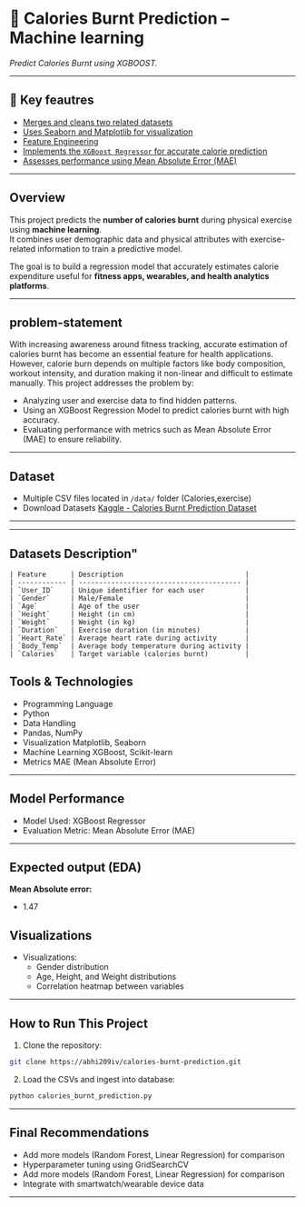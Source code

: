 
# 🧾 Calories Burnt Prediction – Machine learning

_Predict Calories Burnt using XGBOOST._

---

## 📌 Key feautres
- <a href="#Data Preprocessing">Merges and cleans two related datasets</a>
- <a href="Exploratory Data Analysis (EDA)">Uses Seaborn and Matplotlib for visualization</a>
- <a href="#Feature Engineering">Feature Engineering</a>
- <a href="Model Training"> Implements the `XGBoost Regressor` for accurate calorie prediction</a>
- <a href="Model Evaluation"> Assesses performance using Mean Absolute Error (MAE)</a>

---
<h2><a class="anchor" id="overview"></a>Overview</h2>

This project predicts the **number of calories burnt** during physical exercise using **machine learning**.  
It combines user demographic data and physical attributes with exercise-related information to train a predictive model.

The goal is to build a regression model that accurately estimates calorie expenditure useful for **fitness apps, wearables, and health analytics platforms**.

---
<h2><a class="anchor" id="problem-statement"></a>problem-statement</h2>

With increasing awareness around fitness tracking, accurate estimation of calories burnt has become an essential feature for health applications.
However, calorie burn depends on multiple factors like body composition, workout intensity, and duration making it non-linear and difficult to estimate manually.
This project addresses the problem by:
- Analyzing user and exercise data to find hidden patterns.
- Using an XGBoost Regression Model to predict calories burnt with high accuracy.
- Evaluating performance with metrics such as Mean Absolute Error (MAE) to ensure reliability.

---
<h2><a class="anchor" id="dataset"></a>Dataset</h2>

- Multiple CSV files located in `/data/` folder (Calories,exercise)
- Download Datasets
[Kaggle - Calories Burnt Prediction Dataset](https://www.kaggle.com/datasets/fmendes/fmendesdat263xdemos)

---



---
<h2><a class="anchor" id="datasets description"></a>Datasets Description"</h2>

```
| Feature      | Description                              |
| ------------ | ---------------------------------------- |
| `User_ID`    | Unique identifier for each user          |
| `Gender`     | Male/Female                              |
| `Age`        | Age of the user                          |
| `Height`     | Height (in cm)                           |
| `Weight`     | Weight (in kg)                           |
| `Duration`   | Exercise duration (in minutes)           |
| `Heart_Rate` | Average heart rate during activity       |
| `Body_Temp`  | Average body temperature during activity |
| `Calories`   | Target variable (calories burnt)         |

```
<h2><a class="anchor" id="tools--technologies"></a>Tools & Technologies</h2>

- Programming Language 
- Python  
- Data Handling 
- Pandas, NumPy 
- Visualization  Matplotlib, Seaborn 
- Machine Learning  XGBoost, Scikit-learn 
- Metrics  MAE (Mean Absolute Error) 


---
<h2><a class="anchor" id="model performance"></a>Model Performance</h2>

- Model Used: XGBoost Regressor
- Evaluation Metric: Mean Absolute Error (MAE)
---
<h2><a class="anchor" id="expected output"></a>Expected output (EDA)</h2>

**Mean Absolute error:**
- 1.47


<h2><a class="anchor" id="Visualisations"></a>Visualizations</h2>

- Visualizations:
  - Gender distribution
  - Age, Height, and Weight distributions
  - Correlation heatmap between variables
  



---
<h2><a class="anchor" id="how-to-run-this-project"></a>How to Run This Project</h2>

1. Clone the repository:
```bash
git clone https://abhi209iv/calories-burnt-prediction.git
```
2. Load the CSVs and ingest into database:
```bash
python calories_burnt_prediction.py

```

---
<h2><a class="anchor" id="final-recommendations"></a>Final Recommendations</h2>

- Add more models (Random Forest, Linear Regression) for comparison
- Hyperparameter tuning using GridSearchCV
- Add more models (Random Forest, Linear Regression) for comparison
- Integrate with smartwatch/wearable device data

---

